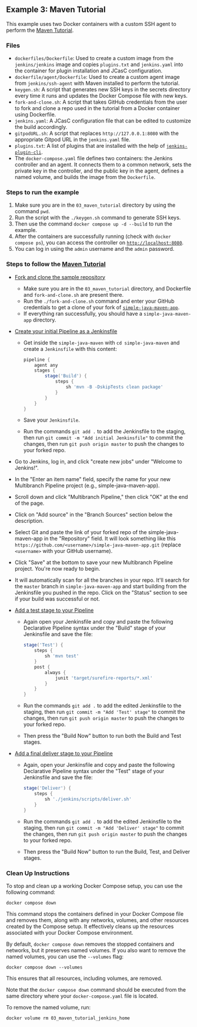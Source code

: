 ## Example 3: Maven Tutorial

This example uses two Docker containers with a custom SSH agent to perform the [Maven Tutorial](https://www.jenkins.io/doc/tutorials/build-a-java-app-with-maven/).

### Files

* `dockerfiles/Dockerfile`: Used to create a custom image from the `jenkins/jenkins` image and copies `plugins.txt` and `jenkins.yaml` into the container for plugin installation and JCasC configuration.
* `dockerfile/agent/Dockerfile`: Used to create a custom agent image from `jenkins/ssh-agent` with Maven installed to perform the tutorial.
* `keygen.sh`: A script that generates new SSH keys in the secrets directory every time it runs and updates the Docker Compose file with new keys.
* `fork-and-clone.sh`: A script that takes GitHub credentials from the user to fork and clone a repo used in the tutorial from a Docker container using Dockerfile.
* `jenkins.yaml`: A JCasC configuration file that can be edited to customize the build accordingly.
* `gitpodURL.sh`: A script that replaces `http://127.0.0.1:8080` with the appropriate Gitpod URL in the `jenkins.yaml` file.
* `plugins.txt`: A list of plugins that are installed with the help of [`jenkins-plugin-cli`](https://www.jenkins.io/doc/book/managing/plugins/#install-with-cli).
* The `docker-compose.yaml` file defines two containers: the Jenkins controller and an agent. It connects them to a common network, sets the private key in the controller, and the public key in the agent, defines a named volume, and builds the image from the `Dockerfile`.

### Steps to run the example

1. Make sure you are in the `03_maven_tutorial` directory by using the command `pwd`.
2. Run the script with the `./keygen.sh` command to generate SSH keys.
3. Then use the command `docker compose up -d --build` to run the example.
4. After the containers are successfully running (check with `docker compose ps`), you can access the controller on [`http://localhost:8080`](http://localhost:8080).
5. You can log in using the `admin` username and the `admin` password.

### Steps to follow the [Maven Tutorial](https://www.jenkins.io/doc/tutorials/build-a-java-app-with-maven)

- [Fork and clone the sample repository](https://www.jenkins.io/doc/tutorials/build-a-java-app-with-maven/#fork-and-clone-the-sample-repository-on-github)
    - Make sure you are in the `03_maven_tutorial` directory, and Dockerfile and `fork-and-clone.sh` are present there.
    - Run the `./fork-and-clone.sh` command and enter your GitHub credentials to get a clone of your fork of [`simple-java-maven-app`](https://github.com/jenkins-docs/simple-java-maven-app).
    - If everything ran successfully, you should have a `simple-java-maven-app` directory.

- [Create your initial Pipeline as a Jenkinsfile](https://www.jenkins.io/doc/tutorials/build-a-java-app-with-maven/#create-your-pipeline-project-in-jenkins)
    - Get inside the `simple-java-maven` with `cd simple-java-maven` and create a `Jenkinsfile` with this content:

      ```groovy
      pipeline {
          agent any
          stages {
              stage('Build') { 
                  steps {
                      sh 'mvn -B -DskipTests clean package' 
                  }
              }
          }
      }
      ```

    - Save your `Jenkinsfile`.
    - Run the commands `git add .` to add the Jenkinsfile to the staging, then run `git commit -m "Add initial Jenkinsfile"` to commit the changes, then run `git push origin master` to push the changes to your forked repo.

- Go to Jenkins, log in, and click "create new jobs" under "Welcome to Jenkins!".
- In the "Enter an item name" field, specify the name for your new Multibranch Pipeline project (e.g., simple-java-maven-app).
- Scroll down and click "Multibranch Pipeline," then click "OK" at the end of the page.
- Click on "Add source" in the "Branch Sources" section below the description.
- Select Git and paste the link of your forked repo of the simple-java-maven-app in the "Repository" field. It will look something like this `https://github.com/<username>/simple-java-maven-app.git` (replace `<username>` with your GitHub username).
- Click "Save" at the bottom to save your new Multibranch Pipeline project. You're now ready to begin.
- It will automatically scan for all the branches in your repo. It'll search for the `master` branch in `simple-java-maven-app` and start building from the Jenkinsfile you pushed in the repo. Click on the "Status" section to see if your build was successful or not.

- [Add a test stage to your Pipeline](https://www.jenkins.io/doc/tutorials/build-a-java-app-with-maven/#add-a-test-stage-to-your-pipeline)
    - Again open your Jenkinsfile and copy and paste the following Declarative Pipeline syntax under the "Build" stage of your Jenkinsfile and save the file:

      ```groovy
      stage('Test') {
          steps {
              sh 'mvn test'
          }
          post {
              always {
                  junit 'target/surefire-reports/*.xml'
              }
          }
      }
      ```

    - Run the commands `git add .` to add the edited Jenkinsfile to the staging, then run `git commit -m "Add 'Test' stage"` to commit the changes, then run `git push origin master` to push the changes to your forked repo.
    - Then press the "Build Now" button to run both the Build and Test stages.

- [Add a final deliver stage to your Pipeline](https://www.jenkins.io/doc/tutorials/build-a-java-app-with-maven/#add-a-final-deliver-stage-to-your-pipeline)
    - Again, open your Jenkinsfile and copy and paste the following Declarative Pipeline syntax under the "Test" stage of your Jenkinsfile and save the file:

      ```groovy
      stage('Deliver') {
          steps {
              sh './jenkins/scripts/deliver.sh'
          }
      }
      ```

    - Run the commands `git add .` to add the edited Jenkinsfile to the staging, then run `git commit -m "Add 'Deliver' stage"` to commit the changes, then run `git push origin master` to push the changes to your forked repo.
    - Then press the "Build Now" button to run the Build, Test, and Deliver stages.

### Clean Up Instructions

To stop and clean up a working Docker Compose setup, you can use the following command:

`docker compose down` 

This command stops the containers defined in your Docker Compose file and removes them, along with any networks, volumes, and other resources created by the Compose setup.
It effectively cleans up the resources associated with your Docker Compose environment.

By default, `docker compose down` removes the stopped containers and networks, but it preserves named volumes.
If you also want to remove the named volumes, you can use the `--volumes` flag:

`docker compose down --volumes` 

This ensures that all resources, including volumes, are removed.

Note that the `docker compose down` command should be executed from the same directory where your `docker-compose.yaml` file is located.

To remove the named volume, run:

`docker volume rm 03_maven_tutorial_jenkins_home` 